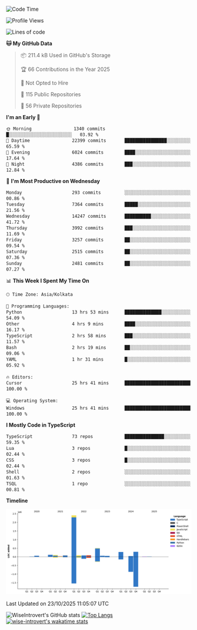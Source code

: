 <!--START_SECTION:waka-->
![Code Time](http://img.shields.io/badge/Code%20Time-4%2C415%20hrs%2028%20mins-blue)

![Profile Views](http://img.shields.io/badge/Profile%20Views-0-blue)

![Lines of code](https://img.shields.io/badge/From%20Hello%20World%20I%27ve%20Written-4.3%20million%20lines%20of%20code-blue)

**🐱 My GitHub Data** 

> 📦 211.4 kB Used in GitHub's Storage 
 > 
> 🏆 66 Contributions in the Year 2025
 > 
> 🚫 Not Opted to Hire
 > 
> 📜 115 Public Repositories 
 > 
> 🔑 56 Private Repositories 
 > 
**I'm an Early 🐤** 

```text
🌞 Morning                1340 commits        █░░░░░░░░░░░░░░░░░░░░░░░░   03.92 % 
🌆 Daytime                22399 commits       ████████████████░░░░░░░░░   65.59 % 
🌃 Evening                6024 commits        ████░░░░░░░░░░░░░░░░░░░░░   17.64 % 
🌙 Night                  4386 commits        ███░░░░░░░░░░░░░░░░░░░░░░   12.84 % 
```
📅 **I'm Most Productive on Wednesday** 

```text
Monday                   293 commits         ░░░░░░░░░░░░░░░░░░░░░░░░░   00.86 % 
Tuesday                  7364 commits        █████░░░░░░░░░░░░░░░░░░░░   21.56 % 
Wednesday                14247 commits       ██████████░░░░░░░░░░░░░░░   41.72 % 
Thursday                 3992 commits        ███░░░░░░░░░░░░░░░░░░░░░░   11.69 % 
Friday                   3257 commits        ██░░░░░░░░░░░░░░░░░░░░░░░   09.54 % 
Saturday                 2515 commits        ██░░░░░░░░░░░░░░░░░░░░░░░   07.36 % 
Sunday                   2481 commits        ██░░░░░░░░░░░░░░░░░░░░░░░   07.27 % 
```


📊 **This Week I Spent My Time On** 

```text
🕑︎ Time Zone: Asia/Kolkata

💬 Programming Languages: 
Python                   13 hrs 53 mins      ██████████████░░░░░░░░░░░   54.09 % 
Other                    4 hrs 9 mins        ████░░░░░░░░░░░░░░░░░░░░░   16.17 % 
TypeScript               2 hrs 58 mins       ███░░░░░░░░░░░░░░░░░░░░░░   11.57 % 
Bash                     2 hrs 19 mins       ██░░░░░░░░░░░░░░░░░░░░░░░   09.06 % 
YAML                     1 hr 31 mins        █░░░░░░░░░░░░░░░░░░░░░░░░   05.92 % 

🔥 Editors: 
Cursor                   25 hrs 41 mins      █████████████████████████   100.00 % 

💻 Operating System: 
Windows                  25 hrs 41 mins      █████████████████████████   100.00 % 
```

**I Mostly Code in TypeScript** 

```text
TypeScript               73 repos            ███████████████░░░░░░░░░░   59.35 % 
Lua                      3 repos             █░░░░░░░░░░░░░░░░░░░░░░░░   02.44 % 
CSS                      3 repos             █░░░░░░░░░░░░░░░░░░░░░░░░   02.44 % 
Shell                    2 repos             ░░░░░░░░░░░░░░░░░░░░░░░░░   01.63 % 
TSQL                     1 repo              ░░░░░░░░░░░░░░░░░░░░░░░░░   00.81 % 
```



**Timeline**

![Lines of Code chart](https://raw.githubusercontent.com/wise-introvert/wise-introvert/master/assets/bar_graph.png)


 Last Updated on 23/10/2025 11:05:07 UTC
<!--END_SECTION:waka-->

![WiseIntrovert's GitHub stats](https://github-readme-stats.vercel.app/api?username=wise-introvert&count_private=true&show_icons=true)
[![Top Langs](https://github-readme-stats.vercel.app/api/top-langs/?username=wise-introvert&langs_count=10)](https://github.com/anuraghazra/github-readme-stats)
[![wise-introvert's wakatime stats](https://github-readme-stats.vercel.app/api/wakatime?username=wiseintrovert)](https://github.com/anuraghazra/github-readme-stats)
